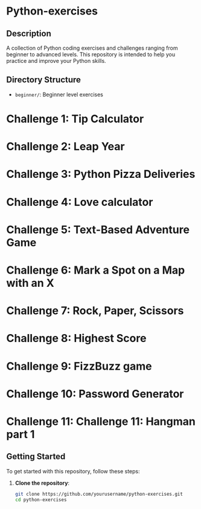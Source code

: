 # Python-exercises

## Description
A collection of Python coding exercises and challenges ranging from beginner to advanced levels. This repository is intended to help you practice and improve your Python skills.

## Directory Structure
- `beginner/`: Beginner level exercises

# Challenge 1: Tip Calculator
# Challenge 2: Leap Year
# Challenge 3: Python Pizza Deliveries
# Challenge 4: Love calculator
# Challenge 5: Text-Based Adventure Game
# Challenge 6: Mark a Spot on a Map with an X
# Challenge 7: Rock, Paper, Scissors
# Challenge 8: Highest Score
# Challenge 9: FizzBuzz game
# Challenge 10: Password Generator
# Challenge 11: Challenge 11: Hangman part 1


## Getting Started
To get started with this repository, follow these steps:

1. **Clone the repository**:
   ```bash
   git clone https://github.com/yourusername/python-exercises.git
   cd python-exercises
